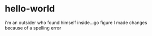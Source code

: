 # hello-world
i'm an outsider who found himself inside...go figure 
I made changes because of a spelling error
